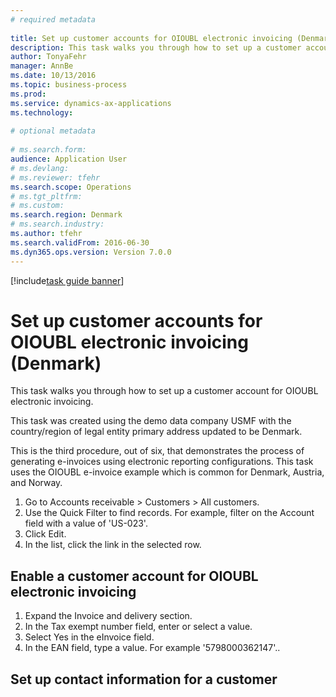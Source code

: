 ```yaml
--- 
# required metadata 
 
title: Set up customer accounts for OIOUBL electronic invoicing (Denmark)
description: This task walks you through how to set up a customer account for OIOUBL electronic invoicing. 
author: TonyaFehr 
manager: AnnBe 
ms.date: 10/13/2016
ms.topic: business-process 
ms.prod:  
ms.service: dynamics-ax-applications 
ms.technology:  
 
# optional metadata 
 
# ms.search.form:   
audience: Application User 
# ms.devlang:  
# ms.reviewer: tfehr 
ms.search.scope: Operations 
# ms.tgt_pltfrm:  
# ms.custom:  
ms.search.region: Denmark
# ms.search.industry: 
ms.author: tfehr 
ms.search.validFrom: 2016-06-30 
ms.dyn365.ops.version: Version 7.0.0 
---
```


[!include[task guide banner](../../includes/task-guide-banner.md)]

# Set up customer accounts for OIOUBL electronic invoicing (Denmark)

This task walks you through how to set up a customer account for OIOUBL electronic invoicing. 



This task was created using the demo data company USMF with the country/region of legal entity primary address updated to be Denmark.



This is the third procedure, out of six, that demonstrates the process of generating e-invoices using electronic reporting configurations. This task uses the OIOUBL e-invoice example which is common for Denmark, Austria, and Norway.

1. Go to Accounts receivable > Customers > All customers.
2. Use the Quick Filter to find records. For example, filter on the Account field with a value of 'US-023'.
3. Click Edit.
4. In the list, click the link in the selected row.

## Enable a customer account for OIOUBL electronic invoicing
1. Expand the Invoice and delivery section.
2. In the Tax exempt number field, enter or select a value.
3. Select Yes in the eInvoice field.
4. In the EAN field, type a value. For example '5798000362147'..

## Set up contact information for a customer

